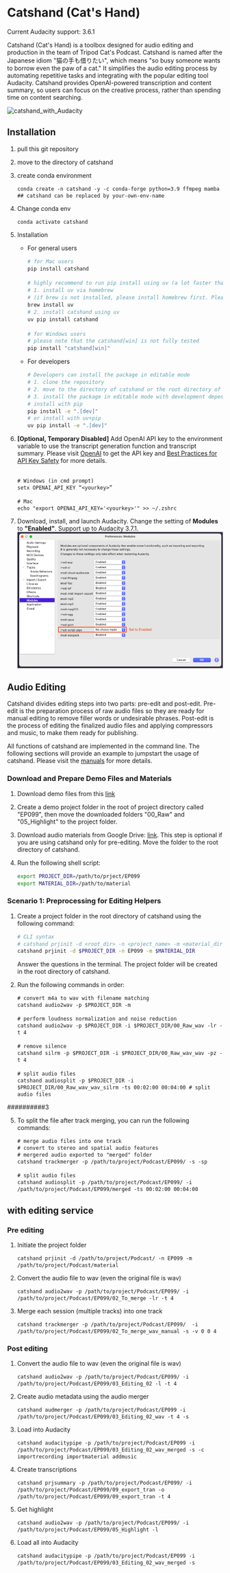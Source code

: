 # Catshand (Cat's Hand)

Current Audacity support: 3.6.1

Catshand (Cat's Hand) is a toolbox designed for audio editing and production in the team of Tripod Cat's Podcast. Catshand is named after the Japanese idiom "猫の手も借りたい", which means "so busy someone wants to borrow even the paw of a cat." It simplifies the audio editing process by automating repetitive tasks and integrating with the popular editing tool Audacity. Catshand provides OpenAI-powered transcription and content summary, so users can focus on the creative process, rather than spending time on content searching.  

![catshand_with_Audacity](./src/catshand/fig/screen_02.png)

## Installation

1. pull this git repository
2. move to the directory of catshand
3. create conda environment

    ```shell
    conda create -n catshand -y -c conda-forge python=3.9 ffmpeg mamba 
    ## catshand can be replaced by your-own-env-name
    ```

4. Change conda env

    ```shell
    conda activate catshand
    ```

5. Installation

    - For general users

        ```bash
        # for Mac users
        pip install catshand
        
        # highly recommend to run pip install using uv (a lot faster than pip only)
        # 1. install uv via homebrew
        # (if brew is not installed, please install homebrew first. Please see https://brew.sh/ for more details)
        brew install uv
        # 2. install catshand using uv
        uv pip install catshand
        
        # for Windows users
        # please note that the catshand[win] is not fully tested
        pip install "catshand[win]"
        ```

    - For developers

        ```bash
        # Developers can install the package in editable mode
        # 1. clone the repository
        # 2. move to the directory of catshand or the root directory of the repository
        # 3. install the package in editable mode with development dependencies
        # install with pip
        pip install -e ".[dev]"
        # or install with uv+pip
        uv pip install -e ".[dev]"
        ```

6. **[Optional, Temporary Disabled]** Add OpenAI API key to the environment variable to use the transcript generation function and transcript summary. Please visit [OpenAI](https://openai.com/) to get the API key and [Best Practices for API Key Safety](https://help.openai.com/en/articles/5112595-best-practices-for-api-key-safety) for more details.

    ```shell

    # Windows (in cmd prompt)
    setx OPENAI_API_KEY “<yourkey>”
    
    # Mac
    echo "export OPENAI_API_KEY='<yourkey>'" >> ~/.zshrc
    ```

8. Download, install, and launch Audacity. Change the setting of **Modules** to **"Enabled"**. Support up to Audacity 3.7.1.
    ![Audacity_Settings](src/catshand/fig/audacity_preference.png)

## Audio Editing

Catshand divides editing steps into two parts: pre-edit and post-edit. Pre-edit is the preparation process of raw audio files so they are ready for manual editing to remove filler words or undesirable phrases. Post-edit is the process of editing the finalized audio files and applying compressors and music, to make them ready for publishing.

All functions of catshand are implemented in the command line. The following sections will provide an example to jumpstart the usage of catshand. Please visit the [manuals](./src/catshand/doc/manuals.md) for more details.

### Download and Prepare Demo Files and Materials

1. Download demo files from this [link](https://drive.google.com/drive/folders/18VaKpXfOgM0KQbxOm8sdr8dGdOJpBT3t?usp=share_link)

2. Create a demo project folder in the root of project directory called "EP099", then move the downloaded folders "00_Raw" and "05_Highlight" to the project folder.

3. Download audio materials from Google Drive: [link](https://drive.google.com/drive/folders/1vwkKg64AObKdqqiLxe1SyYdqx3ysGs3P?usp=share_link). This step is optional if you are using catshand only for pre-editing. Move the folder to the root directory of catshand.

4. Run the following shell script:

    ```bash
    export PROJECT_DIR=/path/to/prject/EP099
    export MATERIAL_DIR=/path/to/material
    ```

### Scenario 1: Preprocessing for Editing Helpers

1. Create a project folder in the root directory of catshand using the following command:

    ```bash
    # CLI syntax
    # catshand prjinit -d <root_dir> -n <project_name> -m <material_dir>
    catshand prjinit -d $PROJECT_DIR -n EP099 -m $MATERIAL_DIR
    ```

    Answer the questions in the terminal. The project folder will be created in the root directory of catshand.

1. Run the following commands in order:

    ```shell
    # convert m4a to wav with filename matching
    catshand audio2wav -p $PROJECT_DIR -m

    # perform loudness normalization and noise reduction
    catshand audio2wav -p $PROJECT_DIR -i $PROJECT_DIR/00_Raw_wav -lr -t 4
    
    # remove silence
    catshand silrm -p $PROJECT_DIR -i $PROJECT_DIR/00_Raw_wav_wav -pz -t 4
    
    # split audio files
    catshand audiosplit -p $PROJECT_DIR -i $PROJECT_DIR/00_Raw_wav_wav_silrm -ts 00:02:00 00:04:00 # split audio files
    ```
##########3

5. To split the file after track merging, you can run the following commands:

    ```shell
    # merge audio files into one track 
    # convert to stereo and spatial audio features
    # mergered audio exported to "merged" folder
    catshand trackmerger -p /path/to/project/Podcast/EP099/ -s -sp
    
    # split audio files
    catshand audiosplit -p /path/to/project/Podcast/EP099/ -i /path/to/project/Podcast/EP099/merged -ts 00:02:00 00:04:00 
    ```

## with editing service

### Pre editing

1. Initiate the project folder

    ```shell
    catshand prjinit -d /path/to/project/Podcast/ -n EP099 -m /path/to/project/Podcast/material
    ```

2. Convert the audio file to wav (even the original file is wav)

    ```shell
    catshand audio2wav -p /path/to/project/Podcast/EP099/ -i /path/to/project/Podcast/EP099/02_To_merge -lr -t 4
    ```

3. Merge each session (multiple tracks) into one track

    ```shell
    catshand trackmerger -p /path/to/project/Podcast/EP099/  -i /path/to/project/Podcast/EP099/02_To_merge_wav_manual -s -v 0 0 4
    ```

### Post editing

1. Convert the audio file to wav (even the original file is wav)

    ```shell
    catshand audio2wav -p /path/to/project/Podcast/EP099/ -i /path/to/project/Podcast/EP099/03_Editing_02 -l -t 4 
    ```

2. Create audio metadata using the audio merger

    ```shell
    catshand audmerger -p /path/to/project/Podcast/EP099 -i /path/to/project/Podcast/EP099/03_Editing_02_wav -t 4 -s
    ```

3. Load into Audacity

    ```shell
    catshand audacitypipe -p /path/to/project/Podcast/EP099 -i /path/to/project/Podcast/EP099/03_Editing_02_wav_merged -s -c importrecording importmaterial addmusic
    ```

4. Create transcriptions

    ```shell
    catshand prjsummary -p /path/to/project/Podcast/EP099/ -i /path/to/project/Podcast/EP099/09_export_tran -o /path/to/project/Podcast/EP099/09_export_tran -t 4
    ```

5. Get highlight

    ```shell
    catshand audio2wav -p /path/to/project/Podcast/EP099/ -i /path/to/project/Podcast/EP099/05_Highlight -l
    ```

6. Load all into Audacity

    ```shell
    catshand audacitypipe -p /path/to/project/Podcast/EP099 -i /path/to/project/Podcast/EP099/03_Editing_02_wav_merged -s
    ```
